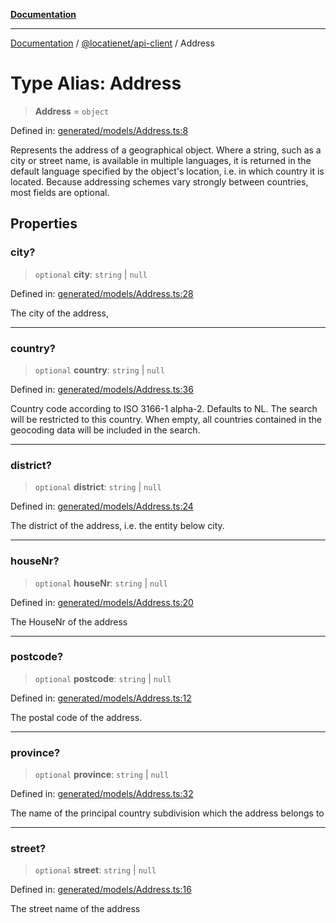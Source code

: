 [**Documentation**](../../../README.md)

***

[Documentation](../../../README.md) / [@locatienet/api-client](../README.md) / Address

# Type Alias: Address

> **Address** = `object`

Defined in: [generated/models/Address.ts:8](https://github.com/locatienetbv/Locatienet-js/blob/603c25287647f8b4b5ac02149bb1ec5caac2e6f0/packages/api-client/src/generated/models/Address.ts#L8)

Represents the address of a geographical object. Where a string, such as a city or street name, is available in multiple languages, it is returned in the default language specified by the object's location, i.e. in which country it is located. Because addressing schemes vary strongly between countries, most fields are optional.

## Properties

### city?

> `optional` **city**: `string` \| `null`

Defined in: [generated/models/Address.ts:28](https://github.com/locatienetbv/Locatienet-js/blob/603c25287647f8b4b5ac02149bb1ec5caac2e6f0/packages/api-client/src/generated/models/Address.ts#L28)

The city of the address,

***

### country?

> `optional` **country**: `string` \| `null`

Defined in: [generated/models/Address.ts:36](https://github.com/locatienetbv/Locatienet-js/blob/603c25287647f8b4b5ac02149bb1ec5caac2e6f0/packages/api-client/src/generated/models/Address.ts#L36)

Country code according to ISO 3166-1 alpha-2. Defaults to NL. The search will be restricted to this country. When empty, all countries contained in the geocoding data will be included in the search.

***

### district?

> `optional` **district**: `string` \| `null`

Defined in: [generated/models/Address.ts:24](https://github.com/locatienetbv/Locatienet-js/blob/603c25287647f8b4b5ac02149bb1ec5caac2e6f0/packages/api-client/src/generated/models/Address.ts#L24)

The district of the address, i.e. the entity below city.

***

### houseNr?

> `optional` **houseNr**: `string` \| `null`

Defined in: [generated/models/Address.ts:20](https://github.com/locatienetbv/Locatienet-js/blob/603c25287647f8b4b5ac02149bb1ec5caac2e6f0/packages/api-client/src/generated/models/Address.ts#L20)

The HouseNr of the address

***

### postcode?

> `optional` **postcode**: `string` \| `null`

Defined in: [generated/models/Address.ts:12](https://github.com/locatienetbv/Locatienet-js/blob/603c25287647f8b4b5ac02149bb1ec5caac2e6f0/packages/api-client/src/generated/models/Address.ts#L12)

The postal code of the address.

***

### province?

> `optional` **province**: `string` \| `null`

Defined in: [generated/models/Address.ts:32](https://github.com/locatienetbv/Locatienet-js/blob/603c25287647f8b4b5ac02149bb1ec5caac2e6f0/packages/api-client/src/generated/models/Address.ts#L32)

The name of the principal country subdivision which the address belongs to

***

### street?

> `optional` **street**: `string` \| `null`

Defined in: [generated/models/Address.ts:16](https://github.com/locatienetbv/Locatienet-js/blob/603c25287647f8b4b5ac02149bb1ec5caac2e6f0/packages/api-client/src/generated/models/Address.ts#L16)

The street name of the address
